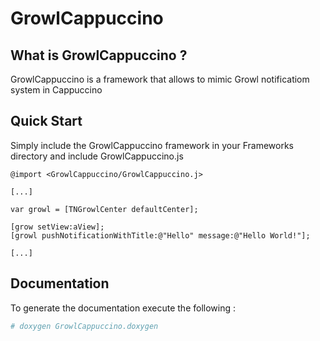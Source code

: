 # GrowlCappuccino</h2>

## What is GrowlCappuccino ?</h3>

GrowlCappuccino is a framework that allows to mimic Growl notificatiom system in Cappuccino

## Quick Start</h3>

Simply include the GrowlCappuccino framework in your Frameworks directory and include GrowlCappuccino.js
```objj
@import <GrowlCappuccino/GrowlCappuccino.j>

[...]

var growl = [TNGrowlCenter defaultCenter];

[grow setView:aView];
[growl pushNotificationWithTitle:@"Hello" message:@"Hello World!"];

[...]
```


## Documentation

To generate the documentation execute the following :
``` bash
# doxygen GrowlCappuccino.doxygen
```